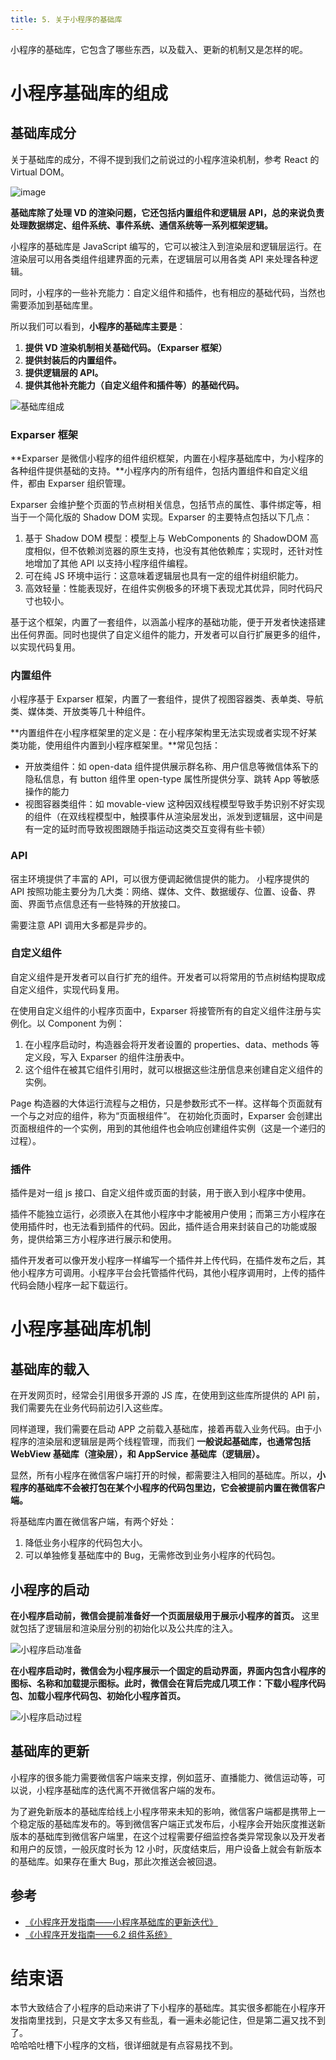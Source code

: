 ```yaml
---
title: 5. 关于小程序的基础库
---
```


小程序的基础库，它包含了哪些东西，以及载入、更新的机制又是怎样的呢。

<!--more-->

# 小程序基础库的组成

## 基础库成分

关于基础库的成分，不得不提到我们之前说过的小程序渲染机制，参考 React 的 Virtual DOM。

![image](https://github-imglib-1255459943.cos.ap-chengdu.myqcloud.com/13333.png)

**基础库除了处理 VD 的渲染问题，它还包括内置组件和逻辑层 API，总的来说负责处理数据绑定、组件系统、事件系统、通信系统等一系列框架逻辑。**

小程序的基础库是 JavaScript 编写的，它可以被注入到渲染层和逻辑层运行。在渲染层可以用各类组件组建界面的元素，在逻辑层可以用各类 API 来处理各种逻辑。

同时，小程序的一些补充能力：自定义组件和插件，也有相应的基础代码，当然也需要添加到基础库里。

所以我们可以看到，**小程序的基础库主要是**：

1. **提供 VD 渲染机制相关基础代码。（Exparser 框架）**
2. **提供封装后的内置组件。**
3. **提供逻辑层的 API。**
4. **提供其他补充能力（自定义组件和插件等）的基础代码。**

![基础库组成](https://github-imglib-1255459943.cos.ap-chengdu.myqcloud.com/124154.jpg)

### Exparser 框架

**Exparser 是微信小程序的组件组织框架，内置在小程序基础库中，为小程序的各种组件提供基础的支持。**小程序内的所有组件，包括内置组件和自定义组件，都由 Exparser 组织管理。

Exparser 会维护整个页面的节点树相关信息，包括节点的属性、事件绑定等，相当于一个简化版的 Shadow DOM 实现。Exparser 的主要特点包括以下几点：

1. 基于 Shadow DOM 模型：模型上与 WebComponents 的 ShadowDOM 高度相似，但不依赖浏览器的原生支持，也没有其他依赖库；实现时，还针对性地增加了其他 API 以支持小程序组件编程。
2. 可在纯 JS 环境中运行：这意味着逻辑层也具有一定的组件树组织能力。
3. 高效轻量：性能表现好，在组件实例极多的环境下表现尤其优异，同时代码尺寸也较小。

基于这个框架，内置了一套组件，以涵盖小程序的基础功能，便于开发者快速搭建出任何界面。同时也提供了自定义组件的能力，开发者可以自行扩展更多的组件，以实现代码复用。

### 内置组件

小程序基于 Exparser 框架，内置了一套组件，提供了视图容器类、表单类、导航类、媒体类、开放类等几十种组件。

**内置组件在小程序框架里的定义是：在小程序架构里无法实现或者实现不好某类功能，使用组件内置到小程序框架里。**常见包括：

- 开放类组件：如 open-data 组件提供展示群名称、用户信息等微信体系下的隐私信息，有 button 组件里 open-type 属性所提供分享、跳转 App 等敏感操作的能力
- 视图容器类组件：如 movable-view 这种因双线程模型导致手势识别不好实现的组件（在双线程模型中，触摸事件从渲染层发出，派发到逻辑层，这中间是有一定的延时而导致视图跟随手指运动这类交互变得有些卡顿）

### API

宿主环境提供了丰富的 API，可以很方便调起微信提供的能力。
小程序提供的 API 按照功能主要分为几大类：网络、媒体、文件、数据缓存、位置、设备、界面、界面节点信息还有一些特殊的开放接口。

需要注意 API 调用大多都是异步的。

### 自定义组件

自定义组件是开发者可以自行扩充的组件。开发者可以将常用的节点树结构提取成自定义组件，实现代码复用。

在使用自定义组件的小程序页面中，Exparser 将接管所有的自定义组件注册与实例化。以 Component 为例：

1. 在小程序启动时，构造器会将开发者设置的 properties、data、methods 等定义段，写入 Exparser 的组件注册表中。
2. 这个组件在被其它组件引用时，就可以根据这些注册信息来创建自定义组件的实例。

Page 构造器的大体运行流程与之相仿，只是参数形式不一样。这样每个页面就有一个与之对应的组件，称为“页面根组件”。
在初始化页面时，Exparser 会创建出页面根组件的一个实例，用到的其他组件也会响应创建组件实例（这是一个递归的过程）。

### 插件

插件是对一组 js 接口、自定义组件或页面的封装，用于嵌入到小程序中使用。

插件不能独立运行，必须嵌入在其他小程序中才能被用户使用；而第三方小程序在使用插件时，也无法看到插件的代码。因此，插件适合用来封装自己的功能或服务，提供给第三方小程序进行展示和使用。

插件开发者可以像开发小程序一样编写一个插件并上传代码，在插件发布之后，其他小程序方可调用。小程序平台会托管插件代码，其他小程序调用时，上传的插件代码会随小程序一起下载运行。

# 小程序基础库机制

## 基础库的载入

在开发网页时，经常会引用很多开源的 JS 库，在使用到这些库所提供的 API 前，我们需要先在业务代码前边引入这些库。

同样道理，我们需要在启动 APP 之前载入基础库，接着再载入业务代码。由于小程序的渲染层和逻辑层是两个线程管理，而我们 **一般说起基础库，也通常包括 WebView 基础库（渲染层），和 AppService 基础库（逻辑层）。**

显然，所有小程序在微信客户端打开的时候，都需要注入相同的基础库。所以，**小程序的基础库不会被打包在某个小程序的代码包里边，它会被提前内置在微信客户端。**

将基础库内置在微信客户端，有两个好处：

1. 降低业务小程序的代码包大小。
2. 可以单独修复基础库中的 Bug，无需修改到业务小程序的代码包。

## 小程序的启动

**在小程序启动前，微信会提前准备好一个页面层级用于展示小程序的首页。** 这里就包括了逻辑层和渲染层分别的初始化以及公共库的注入。

![小程序启动准备](https://github-imglib-1255459943.cos.ap-chengdu.myqcloud.com/1537455257%281%29.jpg)

**在小程序启动时，微信会为小程序展示一个固定的启动界面，界面内包含小程序的图标、名称和加载提示图标。此时，微信会在背后完成几项工作：下载小程序代码包、加载小程序代码包、初始化小程序首页。**

![小程序启动过程](https://github-imglib-1255459943.cos.ap-chengdu.myqcloud.com/777.png)

## 基础库的更新

小程序的很多能力需要微信客户端来支撑，例如蓝牙、直播能力、微信运动等，可以说，小程序基础库的迭代离不开微信客户端的发布。

为了避免新版本的基础库给线上小程序带来未知的影响，微信客户端都是携带上一个稳定版的基础库发布的。等到微信客户端正式发布后，小程序会开始灰度推送新版本的基础库到微信客户端里，在这个过程需要仔细监控各类异常现象以及开发者和用户的反馈，一般灰度时长为 12 小时，灰度结束后，用户设备上就会有新版本的基础库。如果存在重大 Bug，那此次推送会被回退。

## 参考

- [《小程序开发指南——小程序基础库的更新迭代》](https://developers.weixin.qq.com/ebook?action=get_post_info&token=935589521&volumn=1&lang=zh_CN&book=miniprogram&docid=000c8e5f95c1c88b00865be425b00a)
- [《小程序开发指南——6.2 组件系统》](https://developers.weixin.qq.com/ebook?action=get_post_info&token=935589521&volumn=1&lang=zh_CN&book=miniprogram&docid=0000aac998c9b09b00863377251c0a)

# 结束语

本节大致结合了小程序的启动来讲了下小程序的基础库。其实很多都能在小程序开发指南里找到，只是文字太多又有些乱，看一遍未必能记住，但是第二遍又找不到了。  
哈哈哈吐槽下小程序的文档，很详细就是有点容易找不到。
